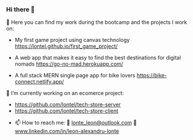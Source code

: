 ### Hi there 👋

 🌱 Here you can find my work during the bootcamp and the projects I work on:

* My first game project using canvas technology
https://lontel.github.io/first_game_project/

* A web app that makes it easy to find the best destinations for digital nomads
https://go-no-mad.herokuapp.com/

* A full stack MERN single page app for bike lovers
https://bike-connect.netlify.app/


 🔭 I’m currently working on an ecomerce project:
 * https://github.com/lontel/tech-store-server
 * https://github.com/lontel/tech-store-client

- 📫 How to reach me:
📧 lonte_leon@outlook.com
💬 www.linkedin.com/in/leon-alexandru-lonte
